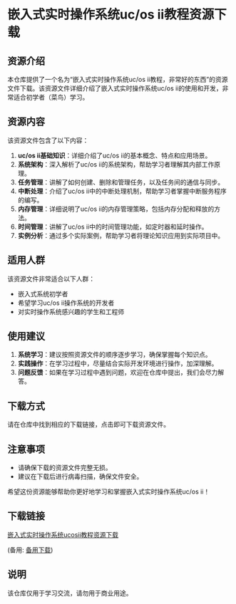 # 嵌入式实时操作系统uc/os ii教程资源下载

## 资源介绍

本仓库提供了一个名为“嵌入式实时操作系统uc/os ii教程，非常好的东西”的资源文件下载。该资源文件详细介绍了嵌入式实时操作系统uc/os ii的使用和开发，非常适合初学者（菜鸟）学习。

## 资源内容

该资源文件包含了以下内容：

1. **uc/os ii基础知识**：详细介绍了uc/os ii的基本概念、特点和应用场景。
2. **系统架构**：深入解析了uc/os ii的系统架构，帮助学习者理解其内部工作原理。
3. **任务管理**：讲解了如何创建、删除和管理任务，以及任务间的通信与同步。
4. **中断处理**：介绍了uc/os ii中的中断处理机制，帮助学习者掌握中断服务程序的编写。
5. **内存管理**：详细说明了uc/os ii的内存管理策略，包括内存分配和释放的方法。
6. **时间管理**：讲解了uc/os ii中的时间管理功能，如定时器和延时操作。
7. **实例分析**：通过多个实际案例，帮助学习者将理论知识应用到实际项目中。

## 适用人群

该资源文件非常适合以下人群：

- 嵌入式系统初学者
- 希望学习uc/os ii操作系统的开发者
- 对实时操作系统感兴趣的学生和工程师

## 使用建议

1. **系统学习**：建议按照资源文件的顺序逐步学习，确保掌握每个知识点。
2. **实践操作**：在学习过程中，尽量结合实际开发环境进行操作，加深理解。
3. **问题反馈**：如果在学习过程中遇到问题，欢迎在仓库中提出，我们会尽力解答。

## 下载方式

请在仓库中找到相应的下载链接，点击即可下载资源文件。

## 注意事项

- 请确保下载的资源文件完整无损。
- 建议在下载后进行病毒扫描，确保文件安全。

希望这份资源能够帮助你更好地学习和掌握嵌入式实时操作系统uc/os ii！

## 下载链接
[嵌入式实时操作系统ucosii教程资源下载](https://pan.quark.cn/s/057f7b274bb9) 

(备用: [备用下载](https://pan.baidu.com/s/1eJKAElqrt3Y_38wFd4W5jA?pwd=1234))

## 说明

该仓库仅用于学习交流，请勿用于商业用途。
